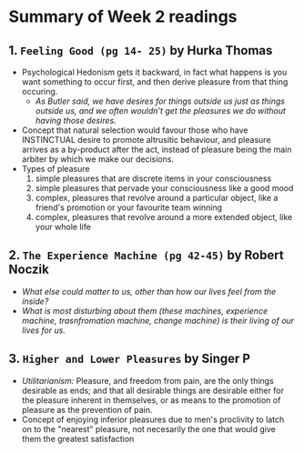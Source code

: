 # Summary of Week 2 readings

## 1. `Feeling Good (pg 14- 25)` by Hurka Thomas

* Psychological Hedonism gets it backward, in fact what happens is you want something to occur first, and then derive pleasure from that thing occuring.
    * *As Butler said, we have desires for things outside us just as things outside us, and we often wouldn’t get the pleasures we do without having those desires.*
* Concept that natural selection would favour those who have INSTINCTUAL desire to promote altrusitic behaviour, and pleasure arrives as a by-product after the act, instead of pleasure being the main arbiter by which we make our decisions.
* Types of pleasure
    1. simple pleasures that are discrete items in your consciousness
    2. simple pleasures that pervade your consciousness like a good mood
    3. complex, pleasures that revolve around a particular object, like a friend's promotion or your favourite team winning
    4. complex, pleasures that revolve around a more extended object, like your whole life

## 2. `The Experience Machine (pg 42-45)` by Robert Noczik

* *What else could matter to us, other than how our lives feel from the inside?*
* *What is most disturbing about them (these machines, experience machine, trasnfromation machine, change machine) is their living of our lives for us.*

## 3. `Higher and Lower Pleasures` by Singer P

* *Utilitarianism:* Pleasure, and freedom from pain, are the only things desirable as ends; and that all desirable things are desirable either for the pleasure inherent in themselves, or as means to the promotion of pleasure as the prevention of pain.
* Concept of enjoying inferior pleasures due to men's proclivity to latch on to the "nearest" pleasure, not necesarily the one that would give them the greatest satisfaction

